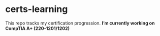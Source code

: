# certs-learning
This repo tracks my certification progression. **I’m currently working on CompTIA A+ (220-1201/1202)**
